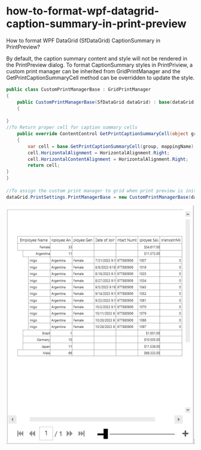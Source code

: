 # how-to-format-wpf-datagrid-caption-summary-in-print-preview
How to format WPF DataGrid (SfDataGrid) CaptionSummary in PrintPreview?

By default, the caption summary content and style will not be rendered in the PrintPreview dialog. To format CaptionSummary styles in PrintPriview, a custom print manager can be inherited from GridPrintManager and the GetPrintCaptionSummaryCell method can be overridden to update the style.

```C#
public class CustomPrintManagerBase : GridPrintManager
{
    public CustomPrintManagerBase(SfDataGrid dataGrid) : base(dataGrid)
    {

}
//To Return proper cell for caption summary cells
    public override ContentControl GetPrintCaptionSummaryCell(object group, string mappingName)
    {
        var cell = base.GetPrintCaptionSummaryCell(group, mappingName);
        cell.HorizontalAlignment = HorizontalAlignment.Right;
        cell.HorizontalContentAlignment = HorizontalAlignment.Right;
        return cell;
}
}

//To assign the custom print manager to grid when print preview is initialized at run time.
dataGrid.PrintSettings.PrintManagerBase = new CustomPrintManagerBase(dataGrid);
```

![CaptionSummary](CaptionSummary.PNG)

